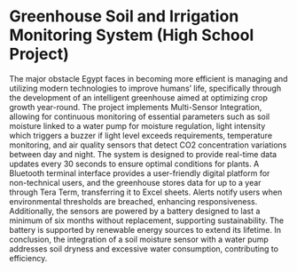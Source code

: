 # Greenhouse Soil and Irrigation Monitoring System (High School Project)
The major obstacle Egypt faces in becoming more efficient is managing and utilizing modern technologies to improve humans’ life, specifically through the development of an intelligent greenhouse aimed at optimizing crop growth year-round. The project implements Multi-Sensor Integration, allowing for continuous monitoring of essential parameters such as soil moisture linked to a water pump for moisture regulation, light intensity which triggers a buzzer if light level exceeds requirements, temperature monitoring, and air quality sensors that detect CO2 concentration variations between day and night. The system is designed to provide real-time data updates every 30 seconds to ensure optimal conditions for plants. A Bluetooth terminal interface provides a user-friendly digital platform for non-technical users, and the greenhouse stores data for up to a year through Tera Term, transferring it to Excel sheets. Alerts notify users when environmental thresholds are breached, enhancing responsiveness. Additionally, the sensors are powered by a battery designed to last a minimum of six months without replacement, supporting sustainability. The battery is supported by renewable energy sources to extend its lifetime. In conclusion, the integration of a soil moisture sensor with a water pump addresses soil dryness and excessive water consumption, contributing to efficiency.

